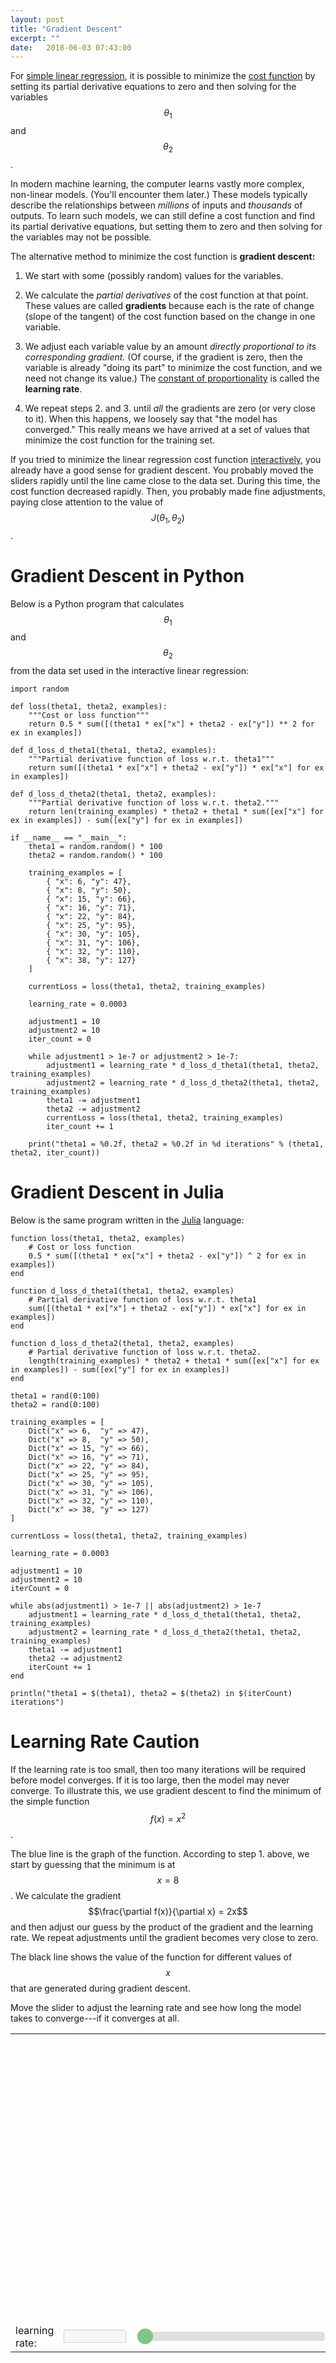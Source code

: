 ```yaml
---
layout: post
title: "Gradient Descent"
excerpt: ""
date:   2018-06-03 07:43:00
---
```

<style type="text/css" media="screen">
  .slider {
      -webkit-appearance: none;
      width: 100%;
      height: 15px;
      border-radius: 5px;   
      background: #d3d3d3;
      outline: none;
      opacity: 0.7;
      -webkit-transition: .2s;
      transition: opacity .2s;
  }

  .slider::-webkit-slider-thumb {
      -webkit-appearance: none;
      appearance: none;
      width: 25px;
      height: 25px;
      border-radius: 50%; 
      background: #4CAF50;
      cursor: pointer;
  }

  .slider::-moz-range-thumb {
      width: 25px;
      height: 25px;
      border-radius: 50%;
      background: #4CAF50;
      cursor: pointer;
  }
</style>

For [simple linear regression](/2018/06/01/linear-regression), it is possible
to minimize the [cost function](/2018/06/01/linear-regression#cost-function) by
setting its partial derivative equations to zero and then solving for the
variables $$\theta_1$$ and $$\theta_2$$.

In modern machine learning, the computer learns vastly more complex, non-linear
models. (You'll encounter them later.) These models typically describe the
relationships between _millions_ of inputs and _thousands_ of outputs. To learn
such models, we can still define a cost function and find its partial
derivative equations, but setting them to zero and then solving for the
variables may not be possible.

The alternative method to minimize the cost function is **gradient descent:** 

1. We start with some (possibly random) values for the variables.

2. We calculate the _partial derivatives_ of the cost function at that point.
These values are called **gradients** because each is the rate of change (slope
of the tangent) of the cost function based on the change in one variable.

3. We adjust each variable value by an amount _directly proportional to its
corresponding gradient._ (Of course, if the gradient is zero, then the variable
is already "doing its part" to minimize the cost function, and we need not
change its value.) The [constant of
proportionality](https://en.wikipedia.org/wiki/Proportionality_(mathematics))
is called the **learning rate**.

4. We repeat steps 2. and 3. until _all_ the gradients are zero (or very close
to it). When this happens, we loosely say that "the model has converged." This
really means we have arrived at a set of values that minimize the cost function
for the training set.

If you tried to minimize the linear regression cost function
[interactively](/2018/06/01/linear-regression#interactive-minimization-of-cost-function), 
you already have a good sense for gradient descent. You probably moved the
sliders rapidly until the line came close to the data set. During this time,
the cost function decreased rapidly. Then, you probably made fine adjustments,
paying close attention to the value of $$J(\theta_1, \theta_2)$$.
  
# Gradient Descent in Python

Below is a Python program that calculates $$\theta_1$$ and $$\theta_2$$ from
the data set used in the interactive linear regression:

```
import random

def loss(theta1, theta2, examples):
    """Cost or loss function"""
    return 0.5 * sum([(theta1 * ex["x"] + theta2 - ex["y"]) ** 2 for ex in examples])

def d_loss_d_theta1(theta1, theta2, examples):
    """Partial derivative function of loss w.r.t. theta1"""
    return sum([(theta1 * ex["x"] + theta2 - ex["y"]) * ex["x"] for ex in examples])

def d_loss_d_theta2(theta1, theta2, examples):
    """Partial derivative function of loss w.r.t. theta2."""
    return len(training_examples) * theta2 + theta1 * sum([ex["x"] for ex in examples]) - sum([ex["y"] for ex in examples])

if __name__ == "__main__":
    theta1 = random.random() * 100
    theta2 = random.random() * 100

    training_examples = [
        { "x": 6, "y": 47},
        { "x": 8, "y": 50},
        { "x": 15, "y": 66},
        { "x": 16, "y": 71},
        { "x": 22, "y": 84},
        { "x": 25, "y": 95},
        { "x": 30, "y": 105},
        { "x": 31, "y": 106},
        { "x": 32, "y": 110},
        { "x": 38, "y": 127}
    ]

    currentLoss = loss(theta1, theta2, training_examples)

    learning_rate = 0.0003

    adjustment1 = 10
    adjustment2 = 10
    iter_count = 0
    
    while adjustment1 > 1e-7 or adjustment2 > 1e-7:
        adjustment1 = learning_rate * d_loss_d_theta1(theta1, theta2, training_examples)
        adjustment2 = learning_rate * d_loss_d_theta2(theta1, theta2, training_examples)
        theta1 -= adjustment1
        theta2 -= adjustment2
        currentLoss = loss(theta1, theta2, training_examples)
        iter_count += 1

    print("theta1 = %0.2f, theta2 = %0.2f in %d iterations" % (theta1, theta2, iter_count))
```

# Gradient Descent in Julia

Below is the same program written in the [Julia](http://julialang.org) language:

```
function loss(theta1, theta2, examples)
    # Cost or loss function
    0.5 * sum([(theta1 * ex["x"] + theta2 - ex["y"]) ^ 2 for ex in examples])
end

function d_loss_d_theta1(theta1, theta2, examples)
    # Partial derivative function of loss w.r.t. theta1
    sum([(theta1 * ex["x"] + theta2 - ex["y"]) * ex["x"] for ex in examples])
end

function d_loss_d_theta2(theta1, theta2, examples)
    # Partial derivative function of loss w.r.t. theta2.
    length(training_examples) * theta2 + theta1 * sum([ex["x"] for ex in examples]) - sum([ex["y"] for ex in examples])
end

theta1 = rand(0:100)
theta2 = rand(0:100)

training_examples = [
    Dict("x" => 6,  "y" => 47),
    Dict("x" => 8,  "y" => 50),
    Dict("x" => 15, "y" => 66),
    Dict("x" => 16, "y" => 71),
    Dict("x" => 22, "y" => 84),
    Dict("x" => 25, "y" => 95),
    Dict("x" => 30, "y" => 105),
    Dict("x" => 31, "y" => 106),
    Dict("x" => 32, "y" => 110),
    Dict("x" => 38, "y" => 127)
]

currentLoss = loss(theta1, theta2, training_examples)

learning_rate = 0.0003

adjustment1 = 10
adjustment2 = 10
iterCount = 0

while abs(adjustment1) > 1e-7 || abs(adjustment2) > 1e-7
    adjustment1 = learning_rate * d_loss_d_theta1(theta1, theta2, training_examples)
    adjustment2 = learning_rate * d_loss_d_theta2(theta1, theta2, training_examples)
    theta1 -= adjustment1
    theta2 -= adjustment2
    iterCount += 1
end

println("theta1 = $(theta1), theta2 = $(theta2) in $(iterCount) iterations")
```

# Learning Rate Caution

If the learning rate is too small, then too many iterations will be required
before model converges. If it is too large, then the model may never converge.
To illustrate this, we use gradient descent to find the minimum of the simple
function $$f(x) = x^2$$.

The blue line is the graph of the function. According to step 1. above, we
start by guessing that the minimum is at $$x = 8$$. We calculate the gradient
$$\frac{\partial f(x)}{\partial x} = 2x$$ and then adjust our guess by the
product of the gradient and the learning rate. We repeat adjustments until the
gradient becomes very close to zero. 

The black line shows the value of the function for different values of $$x$$
that are generated during gradient descent.

Move the slider to adjust the learning rate and see how long the model takes to
converge---if it converges at all.

<table class="table">
  <tr>
    <td colspan="3">
      <svg width="450" height="450">
        <polyline fill="none" stroke="blue" stroke-width="1" id="curve" />
        <polyline fill="none" stroke="black" stroke-width="4" id="path" />
      </svg>
    </td>
  </tr>
  <tr>
    <td colspan="3" id="iterations"></td>
  </tr>
  <tr>
    <td>learning rate:</td>
    <td><input type="text" disabled="true" id="learning-rate-output" style="width: 100px;"/></td>
    <td>
      <div class="slidecontainer" style="width: 300px;">
        <input type="range" min="1" max="100" value="1" class="slider" id="learning-rate">
      </div>
    </td>
  </tr>
</table>

<script src="https://d3js.org/d3.v5.min.js"></script>
<script type="text/javascript">
  function loss(x) {
    return x ** 2;
  }
  
  function d_loss_d_x(x) {
    return 2 * x;
  }
  
  function generatePath(learningRate) {
    var x = 8;
    var adjustment = 10;
    var iterCount = 0;
    var path = "";
    while (Math.abs(adjustment) > 0.00001 && iterCount < 20000) {
      iterCount += 1;
      currentLoss = loss(x);
      var converged = currentLoss < 11.0;
      path += scaleX(x) + "," + scaleY(currentLoss) + " "
      adjustment = learningRate * d_loss_d_x(x);
      x -= adjustment;
    }
    return { points: path, count: iterCount, converged: converged };
  }
  
  function updatePath(learningRate) {
    $('#learning-rate-output').attr("value", learningRate);
    path = generatePath(learningRate);
    $('#path').attr("points", path.points);
    if (!path.converged) {
      $('#iterations').html("No convergence after 20,000 iterations.")
    } else {
      $('#iterations').html("Converged after " + path.count + " iterations.");
    }
  }

  var scaleX = d3.scaleLinear().domain([-10, 10]).range([0, 450]);
  var scaleY = d3.scaleLinear().domain([0, 100]).range([430, 0]);
  d3.select('svg')
    .append('g')
    .attr("transform", "translate(0, 430)").call(d3.axisBottom(scaleX));
  d3.select('svg')
    .append('g')
    .attr("transform", "translate(225, 0)").call(d3.axisLeft(scaleY));
    
  points = ""
  for (x = -10; x <= 10; x += 0.1) {
    y = loss(x);
    points += scaleX(x) + "," + scaleY(y) + " "
  }
  $('#curve').attr("points", points);
  
  updatePath((parseFloat($('#learning-rate').attr('value')) / 100));
  
  document.getElementById("learning-rate").oninput = function () {
    learningRate = (parseFloat(this.value) / 100);
    updatePath(learningRate)
  }
  
</script>